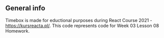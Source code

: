 ## **General info**

Timebox is made for eductional purposes during React Course 2021 - https://kursreacta.pl/.
This code represents code for Week 03 Lesson 08 Homework.